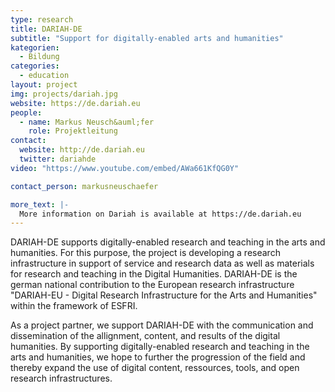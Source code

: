 ```yaml
---
type: research
title: DARIAH-DE
subtitle: "Support for digitally-enabled arts and humanities"
kategorien:
  - Bildung
categories:
  - education
layout: project
img: projects/dariah.jpg
website: https://de.dariah.eu
people:
  - name: Markus Neusch&auml;fer
    role: Projektleitung
contact:
  website: http://de.dariah.eu
  twitter: dariahde
video: "https://www.youtube.com/embed/AWa661KfQG0Y"

contact_person: markusneuschaefer

more_text: |-
  More information on Dariah is available at https://de.dariah.eu
---
```

DARIAH-DE supports digitally-enabled research and teaching in the arts and humanities.
For this purpose, the project is developing a research infrastructure in support of service and research data as well as materials for research and teaching in the Digital Humanities.
DARIAH-DE is the german national contribution to the European research infrastructure "DARIAH-EU - Digital Research Infrastructure for the Arts and Humanities" within the framework of ESFRI.

As a project partner, we support DARIAH-DE with the communication and dissemination of the allignment, content, and results of the digital humanities.
By supporting digitally-enabled research and teaching in the arts and humanities, we hope to further the progression of the field and thereby expand the use of digital content, ressources, tools, and open research infrastructures.

